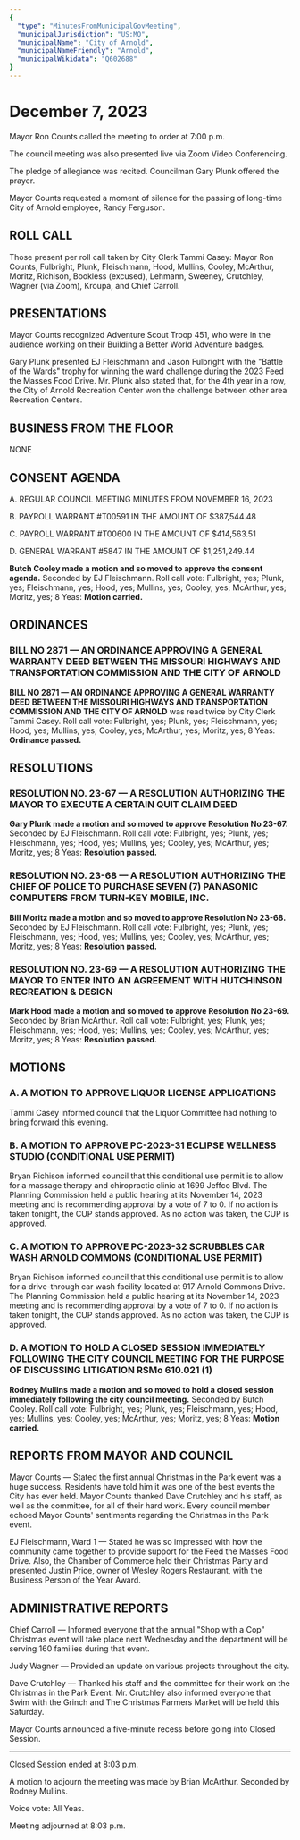 ```yaml
---
{
  "type": "MinutesFromMunicipalGovMeeting",
  "municipalJurisdiction": "US:MO",
  "municipalName": "City of Arnold",
  "municipalNameFriendly": "Arnold",
  "municipalWikidata": "Q602688"
}
---
```


# December 7, 2023

Mayor Ron Counts called the meeting to order at 7:00 p.m.

The council meeting was also presented live via Zoom Video Conferencing.

The pledge of allegiance was recited. Councilman Gary Plunk offered the prayer.

Mayor Counts requested a moment of silence for the passing of long-time City of Arnold employee, Randy Ferguson.

## ROLL CALL

Those present per roll call taken by City Clerk Tammi Casey: Mayor Ron Counts, Fulbright, Plunk, Fleischmann, Hood, Mullins, Cooley, McArthur, Moritz, Richison, Bookless (excused), Lehmann, Sweeney, Crutchley, Wagner (via Zoom), Kroupa, and Chief Carroll.

## PRESENTATIONS

Mayor Counts recognized Adventure Scout Troop 451, who were in the audience working on their Building a Better World Adventure badges.

Gary Plunk presented EJ Fleischmann and Jason Fulbright with the "Battle of the Wards" trophy for winning the ward challenge during the 2023 Feed the Masses Food Drive. Mr. Plunk also stated that, for the 4th year in a row, the City of Arnold Recreation Center won the challenge between other area Recreation Centers.

## BUSINESS FROM THE FLOOR

NONE

## CONSENT AGENDA

A. REGULAR COUNCIL MEETING MINUTES FROM NOVEMBER 16, 2023

B. PAYROLL WARRANT #T00591 IN THE AMOUNT OF $387,544.48

C. PAYROLL WARRANT #T00600 IN THE AMOUNT OF $414,563.51

D. GENERAL WARRANT #5847 IN THE AMOUNT OF $1,251,249.44

**Butch Cooley made a motion and so moved to approve the consent agenda.** Seconded by EJ Fleischmann. Roll call vote: Fulbright, yes; Plunk, yes; Fleischmann, yes; Hood, yes; Mullins, yes; Cooley, yes; McArthur, yes; Moritz, yes; 8 Yeas: **Motion carried.**

## ORDINANCES

### BILL NO 2871 — AN ORDINANCE APPROVING A GENERAL WARRANTY DEED BETWEEN THE MISSOURI HIGHWAYS AND TRANSPORTATION COMMISSION AND THE CITY OF ARNOLD
**BILL NO 2871 — AN ORDINANCE APPROVING A GENERAL WARRANTY DEED BETWEEN THE MISSOURI HIGHWAYS AND TRANSPORTATION COMMISSION AND THE CITY OF ARNOLD** was read twice by City Clerk Tammi Casey. Roll call vote: Fulbright, yes; Plunk, yes; Fleischmann, yes; Hood, yes; Mullins, yes; Cooley, yes; McArthur, yes; Moritz, yes; 8 Yeas: **Ordinance passed.**

## RESOLUTIONS

### RESOLUTION NO. 23-67 — A RESOLUTION AUTHORIZING THE MAYOR TO EXECUTE A CERTAIN QUIT CLAIM DEED
**Gary Plunk made a motion and so moved to approve Resolution No 23-67.** Seconded by EJ Fleischmann. Roll call vote: Fulbright, yes; Plunk, yes; Fleischmann, yes; Hood, yes; Mullins, yes; Cooley, yes; McArthur, yes; Moritz, yes; 8 Yeas: **Resolution passed.**

### RESOLUTION NO. 23-68 — A RESOLUTION AUTHORIZING THE CHIEF OF POLICE TO PURCHASE SEVEN (7) PANASONIC COMPUTERS FROM TURN-KEY MOBILE, INC.
**Bill Moritz made a motion and so moved to approve Resolution No 23-68.** Seconded by EJ Fleischmann. Roll call vote: Fulbright, yes; Plunk, yes; Fleischmann, yes; Hood, yes; Mullins, yes; Cooley, yes; McArthur, yes; Moritz, yes; 8 Yeas: **Resolution passed.**

### RESOLUTION NO. 23-69 — A RESOLUTION AUTHORIZING THE MAYOR TO ENTER INTO AN AGREEMENT WITH HUTCHINSON RECREATION & DESIGN
**Mark Hood made a motion and so moved to approve Resolution No 23-69.** Seconded by Brian McArthur. Roll call vote: Fulbright, yes; Plunk, yes; Fleischmann, yes; Hood, yes; Mullins, yes; Cooley, yes; McArthur, yes; Moritz, yes; 8 Yeas: **Resolution passed.**

## MOTIONS

### A. A MOTION TO APPROVE LIQUOR LICENSE APPLICATIONS
Tammi Casey informed council that the Liquor Committee had nothing to bring forward this evening.

### B. A MOTION TO APPROVE PC-2023-31 ECLIPSE WELLNESS STUDIO (CONDITIONAL USE PERMIT)
Bryan Richison informed council that this conditional use permit is to allow for a massage therapy and chiropractic clinic at 1699 Jeffco Blvd. The Planning Commission held a public hearing at its November 14, 2023 meeting and is recommending approval by a vote of 7 to 0. If no action is taken tonight, the CUP stands approved. As no action was taken, the CUP is approved.

### C. A MOTION TO APPROVE PC-2023-32 SCRUBBLES CAR WASH ARNOLD COMMONS (CONDITIONAL USE PERMIT)
Bryan Richison informed council that this conditional use permit is to allow for a drive-through car wash facility located at 917 Arnold Commons Drive. The Planning Commission held a public hearing at its November 14, 2023 meeting and is recommending approval by a vote of 7 to 0. If no action is taken tonight, the CUP stands approved. As no action was taken, the CUP is approved.

### D. A MOTION TO HOLD A CLOSED SESSION IMMEDIATELY FOLLOWING THE CITY COUNCIL MEETING FOR THE PURPOSE OF DISCUSSING LITIGATION RSMo 610.021 (1)
**Rodney Mullins made a motion and so moved to hold a closed session immediately following the city council meeting.** Seconded by Butch Cooley. Roll call vote: Fulbright, yes; Plunk, yes; Fleischmann, yes; Hood, yes; Mullins, yes; Cooley, yes; McArthur, yes; Moritz, yes; 8 Yeas: **Motion carried.**

## REPORTS FROM MAYOR AND COUNCIL

Mayor Counts — Stated the first annual Christmas in the Park event was a huge success. Residents have told him it was one of the best events the City has ever held. Mayor Counts thanked Dave Crutchley and his staff, as well as the committee, for all of their hard work. Every council member echoed Mayor Counts' sentiments regarding the Christmas in the Park event.

EJ Fleischmann, Ward 1 — Stated he was so impressed with how the community came together to provide support for the Feed the Masses Food Drive. Also, the Chamber of Commerce held their Christmas Party and presented Justin Price, owner of Wesley Rogers Restaurant, with the Business Person of the Year Award.

## ADMINISTRATIVE REPORTS

Chief Carroll — Informed everyone that the annual "Shop with a Cop" Christmas event will take place next Wednesday and the department will be serving 160 families during that event.

Judy Wagner — Provided an update on various projects throughout the city.

Dave Crutchley — Thanked his staff and the committee for their work on the Christmas in the Park Event. Mr. Crutchley also informed everyone that Swim with the Grinch and The Christmas Farmers Market will be held this Saturday.

Mayor Counts announced a five-minute recess before going into Closed Session.

---

Closed Session ended at 8:03 p.m.

A motion to adjourn the meeting was made by Brian McArthur. Seconded by Rodney Mullins.

Voice vote: All Yeas.

Meeting adjourned at 8:03 p.m.
